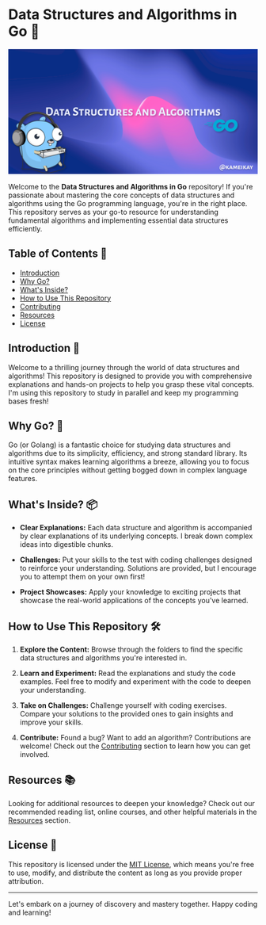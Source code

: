 # Data Structures and Algorithms in Go 🚀

![Repository Banner](images/gitbg.png)

Welcome to the **Data Structures and Algorithms in Go** repository! If you're passionate about mastering the core concepts of data structures and algorithms using the Go programming language, you're in the right place. This repository serves as your go-to resource for understanding fundamental algorithms and implementing essential data structures efficiently.

## Table of Contents 📖

- [Introduction](#introduction)
- [Why Go?](#why-go)
- [What's Inside?](#whats-inside)
- [How to Use This Repository](#how-to-use-this-repository)
- [Contributing](#contributing)
- [Resources](#resources)
- [License](#license)

## Introduction 🌟

Welcome to a thrilling journey through the world of data structures and algorithms! This repository is designed to provide you with comprehensive explanations and hands-on projects to help you grasp these vital concepts. I'm using this repository to study in parallel and keep my programming bases fresh!

## Why Go? 🧩

Go (or Golang) is a fantastic choice for studying data structures and algorithms due to its simplicity, efficiency, and strong standard library. Its intuitive syntax makes learning algorithms a breeze, allowing you to focus on the core principles without getting bogged down in complex language features.

## What's Inside? 📦

- **Clear Explanations:** Each data structure and algorithm is accompanied by clear explanations of its underlying concepts. I break down complex ideas into digestible chunks.

- **Challenges:** Put your skills to the test with coding challenges designed to reinforce your understanding. Solutions are provided, but I encourage you to attempt them on your own first!

- **Project Showcases:** Apply your knowledge to exciting projects that showcase the real-world applications of the concepts you've learned.

## How to Use This Repository 🛠️

1. **Explore the Content:** Browse through the folders to find the specific data structures and algorithms you're interested in.

2. **Learn and Experiment:** Read the explanations and study the code examples. Feel free to modify and experiment with the code to deepen your understanding.

3. **Take on Challenges:** Challenge yourself with coding exercises. Compare your solutions to the provided ones to gain insights and improve your skills.

4. **Contribute:** Found a bug? Want to add an algorithm? Contributions are welcome! Check out the [Contributing](#contributing) section to learn how you can get involved.

## Resources 📚

Looking for additional resources to deepen your knowledge? Check out our recommended reading list, online courses, and other helpful materials in the [Resources](resources.md) section.

## License 📜

This repository is licensed under the [MIT License](LICENSE), which means you're free to use, modify, and distribute the content as long as you provide proper attribution.

---

Let's embark on a journey of discovery and mastery together. Happy coding and learning!